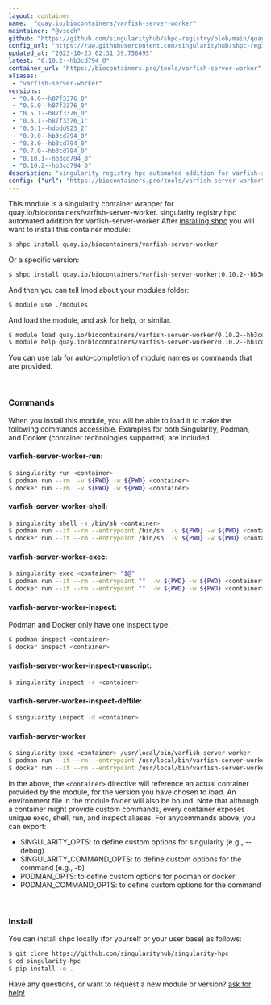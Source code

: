 ```yaml
---
layout: container
name:  "quay.io/biocontainers/varfish-server-worker"
maintainer: "@vsoch"
github: "https://github.com/singularityhub/shpc-registry/blob/main/quay.io/biocontainers/varfish-server-worker/container.yaml"
config_url: "https://raw.githubusercontent.com/singularityhub/shpc-registry/main/quay.io/biocontainers/varfish-server-worker/container.yaml"
updated_at: "2023-10-23 02:31:39.756495"
latest: "0.10.2--hb3cd794_0"
container_url: "https://biocontainers.pro/tools/varfish-server-worker"
aliases:
 - "varfish-server-worker"
versions:
 - "0.4.0--h87f3376_0"
 - "0.5.0--h87f3376_0"
 - "0.5.1--h87f3376_0"
 - "0.6.1--h87f3376_1"
 - "0.6.1--hdbdd923_2"
 - "0.9.0--hb3cd794_0"
 - "0.8.0--hb3cd794_0"
 - "0.7.0--hb3cd794_0"
 - "0.10.1--hb3cd794_0"
 - "0.10.2--hb3cd794_0"
description: "singularity registry hpc automated addition for varfish-server-worker"
config: {"url": "https://biocontainers.pro/tools/varfish-server-worker", "maintainer": "@vsoch", "description": "singularity registry hpc automated addition for varfish-server-worker", "latest": {"0.10.2--hb3cd794_0": "sha256:236733e299cdd03945f9bc8f232698b40273ede87cf0bbd38338b94da6ee79be"}, "tags": {"0.4.0--h87f3376_0": "sha256:d98a6cc167a7a7096c1322483495f5cecfa45c5dcd864f196f58bf0957072c27", "0.5.0--h87f3376_0": "sha256:83c0c620d078b7ebc146abb6aaa269b24e2dd50622633aa7ecdee120b9d205a3", "0.5.1--h87f3376_0": "sha256:85c7fe4b0c83b2d709903f8ef83982005fc9a28f14fb997e3a64acd2059e6282", "0.6.1--h87f3376_1": "sha256:f851e757827445fb65e3d7196fb98a685ef625031a2d3b716331a1df1328dbf5", "0.6.1--hdbdd923_2": "sha256:d02a6b7b161ebec0707e6df43342656bb365b77427e636f39039d3bc4ae739e0", "0.9.0--hb3cd794_0": "sha256:afa7321022f4daeaa112a891c24ad46188b10745bd563733a7edd8c8a09619f4", "0.8.0--hb3cd794_0": "sha256:7170d253687206302418015d9b1d4334d16508dc034e8c1dfa0d64b62066cfae", "0.7.0--hb3cd794_0": "sha256:9ef839887f3cadf4d7dbad02814201301da5e5d4a7928320b856859dc496ff09", "0.10.1--hb3cd794_0": "sha256:521dbbb619f7bead953364ba5ce8c26c2f46da2fa5c172b4a349145aaaa515e7", "0.10.2--hb3cd794_0": "sha256:236733e299cdd03945f9bc8f232698b40273ede87cf0bbd38338b94da6ee79be"}, "docker": "quay.io/biocontainers/varfish-server-worker", "aliases": {"varfish-server-worker": "/usr/local/bin/varfish-server-worker"}}
---
```


This module is a singularity container wrapper for quay.io/biocontainers/varfish-server-worker.
singularity registry hpc automated addition for varfish-server-worker
After [installing shpc](#install) you will want to install this container module:


```bash
$ shpc install quay.io/biocontainers/varfish-server-worker
```

Or a specific version:

```bash
$ shpc install quay.io/biocontainers/varfish-server-worker:0.10.2--hb3cd794_0
```

And then you can tell lmod about your modules folder:

```bash
$ module use ./modules
```

And load the module, and ask for help, or similar.

```bash
$ module load quay.io/biocontainers/varfish-server-worker/0.10.2--hb3cd794_0
$ module help quay.io/biocontainers/varfish-server-worker/0.10.2--hb3cd794_0
```

You can use tab for auto-completion of module names or commands that are provided.

<br>

### Commands

When you install this module, you will be able to load it to make the following commands accessible.
Examples for both Singularity, Podman, and Docker (container technologies supported) are included.

#### varfish-server-worker-run:

```bash
$ singularity run <container>
$ podman run --rm  -v ${PWD} -w ${PWD} <container>
$ docker run --rm  -v ${PWD} -w ${PWD} <container>
```

#### varfish-server-worker-shell:

```bash
$ singularity shell -s /bin/sh <container>
$ podman run --it --rm --entrypoint /bin/sh  -v ${PWD} -w ${PWD} <container>
$ docker run --it --rm --entrypoint /bin/sh  -v ${PWD} -w ${PWD} <container>
```

#### varfish-server-worker-exec:

```bash
$ singularity exec <container> "$@"
$ podman run --it --rm --entrypoint ""  -v ${PWD} -w ${PWD} <container> "$@"
$ docker run --it --rm --entrypoint ""  -v ${PWD} -w ${PWD} <container> "$@"
```

#### varfish-server-worker-inspect:

Podman and Docker only have one inspect type.

```bash
$ podman inspect <container>
$ docker inspect <container>
```

#### varfish-server-worker-inspect-runscript:

```bash
$ singularity inspect -r <container>
```

#### varfish-server-worker-inspect-deffile:

```bash
$ singularity inspect -d <container>
```


#### varfish-server-worker

```bash
$ singularity exec <container> /usr/local/bin/varfish-server-worker
$ podman run --it --rm --entrypoint /usr/local/bin/varfish-server-worker   -v ${PWD} -w ${PWD} <container> -c " $@"
$ docker run --it --rm --entrypoint /usr/local/bin/varfish-server-worker   -v ${PWD} -w ${PWD} <container> -c " $@"
```



In the above, the `<container>` directive will reference an actual container provided
by the module, for the version you have chosen to load. An environment file in the
module folder will also be bound. Note that although a container
might provide custom commands, every container exposes unique exec, shell, run, and
inspect aliases. For anycommands above, you can export:

 - SINGULARITY_OPTS: to define custom options for singularity (e.g., --debug)
 - SINGULARITY_COMMAND_OPTS: to define custom options for the command (e.g., -b)
 - PODMAN_OPTS: to define custom options for podman or docker
 - PODMAN_COMMAND_OPTS: to define custom options for the command

<br>

### Install

You can install shpc locally (for yourself or your user base) as follows:

```bash
$ git clone https://github.com/singularityhub/singularity-hpc
$ cd singularity-hpc
$ pip install -e .
```

Have any questions, or want to request a new module or version? [ask for help!](https://github.com/singularityhub/singularity-hpc/issues)